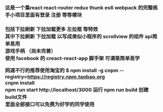 <H3>这是一个集react react-router redux thunk  es6 webpack 的完整练手小项目里面有登录 注册 等等模块<H3>
包括下拉刷新  下拉加载更多   左拉框 等特效  <br/> 
其中下拉刷新 下拉加载 以写成类似小程序的 scrollview 的组件 api简单易用<br/>
游戏手柄  （尚未完善）<br/>
使用 facebook 的 creact-react-app 脚手架 可谓是简单易学  <br/>

网速不行的推荐使用淘宝的  $ npm install -g cnpm --registry=https://registry.npm.taobao.org<br/>
cnpm install <br>
npm run start   http://localhost/3000 运行 npm run build 创建build文件  
里面全部接口可以免费为好学的同学使用<br/>